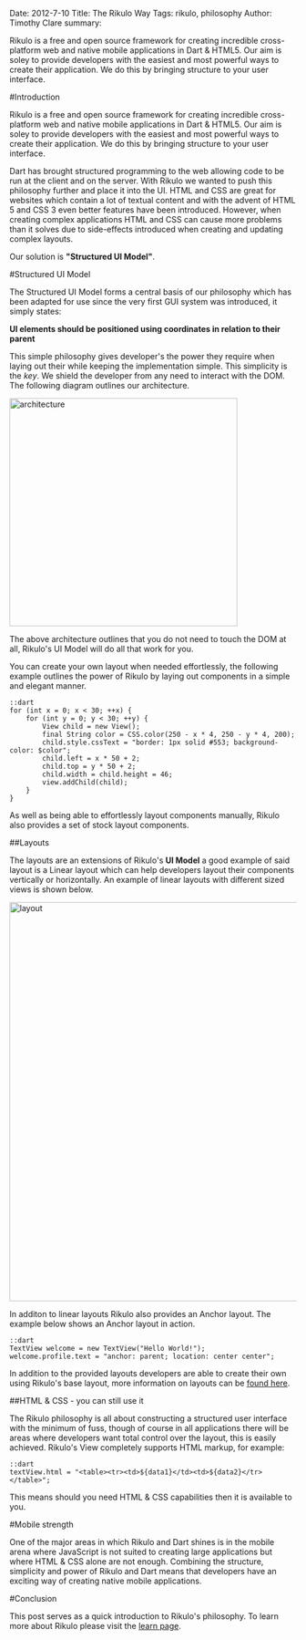 Date: 2012-7-10
Title: The Rikulo Way
Tags: rikulo, philosophy
Author: Timothy Clare
summary: <p>Rikulo is a free and open source framework for creating incredible cross-platform web and native mobile applications in Dart & HTML5. Our aim is soley to provide developers with the easiest and most powerful ways to create their application. We do this by bringing structure to your user interface.</p>


#Introduction

Rikulo is a free and open source framework for creating incredible cross-platform web and native mobile applications in Dart & HTML5. Our aim is soley to provide developers with the easiest and most powerful ways to create their application. We do this by bringing structure to your user interface.

Dart has brought structured programming to the web allowing code to be run at the client and on the server. With Rikulo we wanted to push this philosophy further and place it into the UI. HTML and CSS are great for websites which contain a lot of textual content and with the advent of HTML 5 and CSS 3 even better features have been introduced. However, when creating complex applications HTML and CSS can cause more problems than it solves due to side-effects introduced when creating and updating complex layouts. 

Our solution is **"Structured UI Model"**.

#Structured UI Model

The Structured UI Model forms a central basis of our philosophy which has been adapted for use since the very first GUI system was introduced, it simply states:

**UI elements should be positioned using coordinates in relation to their parent**

This simple philosophy gives developer's the power they require when laying out their while keeping the implementation simple. This simplicity is the *key*. We shield the developer from any need to interact with the DOM. The following diagram outlines our architecture.

<img src="http://static.rikulo.org/blogs/general/the-rikulo-way/the-rikulo-way-architecture.png" class="center-blog-image" style="width: 400px;" alt="architecture" />

The above architecture outlines that you do not need to touch the DOM at all, Rikulo's UI Model will do all that work for you. 

You can create your own layout when needed effortlessly, the following example outlines the power of Rikulo by laying out components in a simple and elegant manner.
    
    ::dart
    for (int x = 0; x < 30; ++x) {
        for (int y = 0; y < 30; ++y) {
            View child = new View();
            final String color = CSS.color(250 - x * 4, 250 - y * 4, 200);
            child.style.cssText = "border: 1px solid #553; background-color: $color";
            child.left = x * 50 + 2;
            child.top = y * 50 + 2;
            child.width = child.height = 46;
            view.addChild(child);
        }
    }

As well as being able to effortlessly layout components manually, Rikulo also provides a set of stock layout components.

##Layouts

The layouts are an extensions of Rikulo's **UI Model** a good example of said layout is a Linear layout which can help developers layout their components vertically or horizontally. An example of linear layouts with different sized views is shown below.

<img src="http://static.rikulo.org/blogs/general/the-rikulo-way/layout.jpg" class="center-blog-image" style="width: 700px" alt="layout" />

In additon to linear layouts Rikulo also provides an Anchor layout. The example below shows an Anchor layout in action.

    ::dart
    TextView welcome = new TextView("Hello World!");
    welcome.profile.text = "anchor: parent; location: center center";

In addition to the provided layouts developers are able to create their own using Rikulo's base layout, more information on layouts can be [found here](http://docs.rikulo.org/ui/latest/Layouts/index.html).


##HTML & CSS - you can still use it

The Rikulo philosophy is all about constructing a structured user interface with the minimum of fuss, though of course in all applications there will be areas where developers want total control over the layout, this is easily achieved. Rikulo's View completely supports HTML markup, for example:

    ::dart
    textView.html = "<table><tr><td>${data1}</td><td>${data2}</tr></table>";

This means should you need HTML & CSS capabilities then it is available to you.

#Mobile strength

One of the major areas in which Rikulo and Dart shines is in the mobile arena where JavaScript is not suited to creating large applications but where HTML & CSS alone are not enough. Combining the structure, simplicity and power of Rikulo and Dart means that developers have an exciting way of creating native mobile applications.

#Conclusion

This post serves as a quick introduction to Rikulo's philosophy. To learn more about Rikulo please visit the [learn page](http://rikulo.org/learn).









